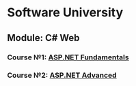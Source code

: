 # Software University
## Module: C# Web
### Course №1: [ASP.NET Fundamentals](https://softuni.bg/trainings/4105/asp-net-fundamentals-may-2023)
### Course №2: [ASP.NET Advanced](https://softuni.bg/trainings/4107/asp-net-advanced-june-2023)

